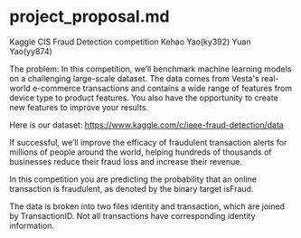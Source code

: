# project_proposal.md
Kaggle CIS Fraud Detection competition
Kehao Yao(ky392)
Yuan Yao(yy874)

The problem: In this competition, we’ll benchmark machine learning models on a challenging large-scale dataset. The data comes from Vesta's real-world e-commerce transactions and contains a wide range of features from device type to product features. You also have the opportunity to create new features to improve your results.

Here is our dataset:
https://www.kaggle.com/c/ieee-fraud-detection/data

If successful, we’ll improve the efficacy of fraudulent transaction alerts for millions of people around the world, helping hundreds of thousands of businesses reduce their fraud loss and increase their revenue. 

In this competition you are predicting the probability that an online transaction is fraudulent, as denoted by the binary target isFraud.

The data is broken into two files identity and transaction, which are joined by TransactionID. Not all transactions have corresponding identity information.
